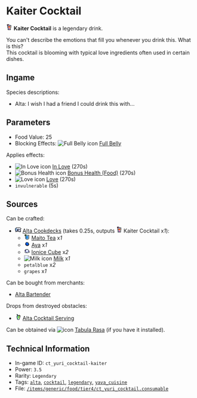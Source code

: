 # Kaiter Cocktail

<img src="https://raw.githubusercontent.com/Ceterai/Enternia/main/items/generic/food/tier4/ct_yuri_cocktail.png" alt="Kaiter Cocktail icon" loading="lazy" width="auto" height="16px"/> **Kaiter Cocktail** is a legendary drink.

You can't describe the emotions that fill you whenever you drink this. What is this?  
This cocktail is blooming with typical love ingredients often used in certain dishes.

## Ingame

Species descriptions:

- Alta: I wish I had a friend I could drink this with...

## Parameters

- Food Value: 25
- Blocking Effects: <img src="https://starbounder.org/mediawiki/images/6/60/Status_Well_Fed.png" alt="Full Belly icon" loading="lazy" width="16px" height="16px"/> [Full Belly](https://starbounder.org/Full_Belly)

Applies effects:

- <img src="https://raw.githubusercontent.com/Ceterai/Enternia/main/animations/emotes/happy.png:1" alt="In Love icon" loading="lazy" width="auto" height="16px"/> [In Love](https://ceterai.github.io/MyEnternia/Wiki/InLove) (270s)
- <img src="https://starbounder.org/mediawiki/images/thumb/1/16/Status_Health_Boost.png/48px-Status_Health_Boost.png" alt="Bonus Health icon" loading="lazy" width="16px" height="16px"/> [Bonus Health (Food)](https://starbounder.org/Status_Effects#Stat_Boosts) (270s)
- <img src="https://starbounder.org/mediawiki/images/4/44/Health_Icon.png" alt="Love icon" loading="lazy" width="15px" height="15px"/> [Love](https://starbounder.org/Personality#NPC_Reactions) (270s)
- `invulnerable` (5s)

## Sources

Can be crafted:

- ![ ](https://raw.githubusercontent.com/Ceterai/Enternia/main/objects/alta/cooking/cookdecks/icon.png) [Alta Cookdecks](https://ceterai.github.io/MyEnternia/Wiki/AltaCookdecks) (takes 0.25s, outputs <img src="https://raw.githubusercontent.com/Ceterai/Enternia/main/items/generic/food/tier4/ct_yuri_cocktail.png" alt="Kaiter Cocktail icon" loading="lazy" width="auto" height="16px"/> Kaiter Cocktail x*1*):
  - <img src="https://raw.githubusercontent.com/Ceterai/Enternia/main/items/generic/food/tier2/ct_maito_tea.png" alt="Maito Tea icon" loading="lazy" width="auto" height="16px"/> [Maito Tea](https://ceterai.github.io/MyEnternia/Wiki/MaitoTea) x*1*
  - <img src="https://raw.githubusercontent.com/Ceterai/Enternia/main/items/generic/produce/ct_aya.png" alt="Aya icon" loading="lazy" width="auto" height="16px"/> [Aya](https://ceterai.github.io/MyEnternia/Wiki/Aya) x*1*
  - <img src="https://raw.githubusercontent.com/Ceterai/Enternia/main/items/generic/food/other/ct_ionice_cube.png" alt="Ionice Cube icon" loading="lazy" width="auto" height="16px"/> [Ionice Cube](https://ceterai.github.io/MyEnternia/Wiki/IoniceCube) x*2*
  - <img src="https://starbounder.org/mediawiki/images/9/92/Milk.png" alt="Milk icon" loading="lazy" width="8px" height="15px"/> [Milk](https://starbounder.org/Milk) x*1*
  - `petalblue` x*2*
  - `grapes` x*1*

Can be bought from merchants:

- [Alta Bartender](https://ceterai.github.io/MyEnternia/Wiki/AltaBartender)

Drops from destroyed obstacles:

- <img src="https://raw.githubusercontent.com/Ceterai/Enternia/main/objects/alta/special/food/cocktail/icon.png" alt="Alta Cocktail Serving icon" loading="lazy" width="auto" height="16px"/> [Alta Cocktail Serving](https://ceterai.github.io/MyEnternia/Wiki/AltaCocktailServing)

Can be obtained via <img src="https://steamuserimages-a.akamaihd.net/ugc/263843960696222713/3EC9A7C005541F7D577EBCB8C5736B4EFC9973D6/" alt="icon" width="8" height="12"/> [Tabula Rasa](https://community.playstarbound.com/resources/the-tabula-rasa.3222/) (if you have it installed).

## Technical Information

- In-game ID: `ct_yuri_cocktail-kaiter`
- Power: `3.5`
- Rarity: `Legendary`
- Tags: [`alta`](https://ceterai.github.io/MyEnternia/Wiki/Tags/Alta), [`cocktail`](https://ceterai.github.io/MyEnternia/Wiki/Tags/Cocktail), [`legendary`](https://ceterai.github.io/MyEnternia/Wiki/Tags/Legendary), [`yava_cuisine`](https://ceterai.github.io/MyEnternia/Wiki/Tags/YavaCuisine)
- File: [`/items/generic/food/tier4/ct_yuri_cocktail.consumable`](https://github.com/Ceterai/Enternia/blob/main/items/generic/food/tier4/ct_yuri_cocktail.consumable)
